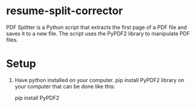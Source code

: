# resume-split-corrector

PDF Splitter is a Python script that extracts the first page of a PDF file and saves it to a new file. The script uses the PyPDF2 library to manipulate PDF files.

# Setup
1. Have python installed on your computer. pip install PyPDF2 library on your computer
    that can be done like this:

    pip install PyPDF2
    

